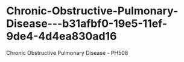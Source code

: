 # Chronic-Obstructive-Pulmonary-Disease---b31afbf0-19e5-11ef-9de4-4d4ea830ad16
Chronic Obstructive Pulmonary Disease - PH508
